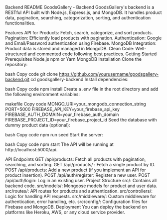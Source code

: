 Backend README
GoodsGallery - Backend
GoodsGallery's backend is a RESTful API built with Node.js, Express.js, and MongoDB. It handles product data, pagination, searching, categorization, sorting, and authentication functionalities.

Features
API for Products: Fetch, search, categorize, and sort products.
Pagination: Efficiently load products with pagination.
Authentication: Google and Email/Password authentication using Firebase.
MongoDB Integration: Product data is stored and managed in MongoDB.
Clean Code: Well-structured and commented code following best practices.
Getting Started
Prerequisites
Node.js
npm or Yarn
MongoDB
Installation
Clone the repository:

bash
Copy code
git clone https://github.com/yourusername/goodsgallery-backend.git
cd goodsgallery-backend
Install dependencies:

bash
Copy code
npm install
Create a .env file in the root directory and add the following environment variables:

makefile
Copy code
MONGO_URI=your_mongodb_connection_string
PORT=5000
FIREBASE_API_KEY=your_firebase_api_key
FIREBASE_AUTH_DOMAIN=your_firebase_auth_domain
FIREBASE_PROJECT_ID=your_firebase_project_id
Seed the database with dummy product data (optional):

bash
Copy code
npm run seed
Start the server:

bash
Copy code
npm start
The API will be running at http://localhost:5000/api.

API Endpoints
GET /api/products: Fetch all products with pagination, searching, and sorting.
GET /api/products/
: Fetch a single product by ID.
POST /api/products: Add a new product (if you implement an API for product insertion).
POST /api/auth/register: Register a new user.
POST /api/auth/login: Log in an existing user.
Project Structure
src/: Contains all backend code.
src/models/: Mongoose models for product and user data.
src/routes/: API routes for products and authentication.
src/controllers/: Logic for handling API requests.
src/middleware/: Custom middleware for authentication, error handling, etc.
src/config/: Configuration files for Firebase and MongoDB.
Deployment
You can deploy the backend on platforms like Heroku, AWS, or any cloud service provider.

